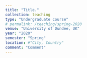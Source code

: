 ```yaml
---
title: "Title."
collection: teaching
type: "Undergraduate course"
# permalink: /teaching/spring-2020
venue: "University of Dundee, UK"
year: "2020"
semester: "Spring"
location: #"City, Country"
comment: "Comment"
---
```


